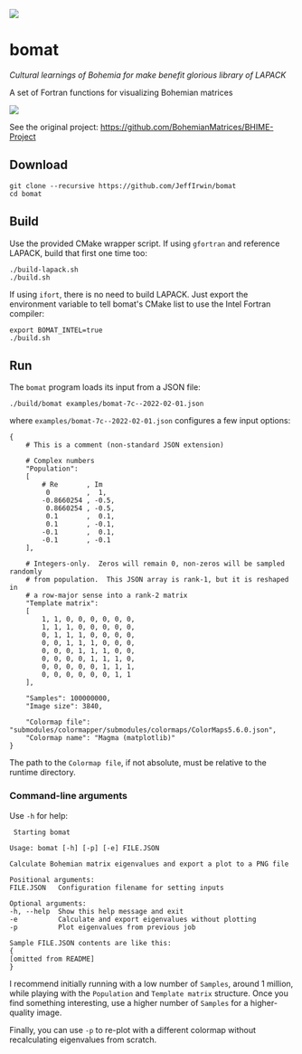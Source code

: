 
![](https://github.com/JeffIrwin/bomat/workflows/CI/badge.svg)

# bomat

*Cultural learnings of Bohemia for make benefit glorious library of LAPACK*

A set of Fortran functions for visualizing Bohemian matrices 

![](https://raw.githubusercontent.com/JeffIrwin/bomat/main/examples/bomat-7c--2022-02-01.png)

See the original project:  https://github.com/BohemianMatrices/BHIME-Project

## Download

    git clone --recursive https://github.com/JeffIrwin/bomat
    cd bomat

## Build

Use the provided CMake wrapper script.  If using `gfortran` and reference LAPACK, build that first one time too:

    ./build-lapack.sh
    ./build.sh

If using `ifort`, there is no need to build LAPACK.  Just export the environment variable to tell bomat's CMake list to use the Intel Fortran compiler:

    export BOMAT_INTEL=true
    ./build.sh

## Run

The `bomat` program loads its input from a JSON file:

    ./build/bomat examples/bomat-7c--2022-02-01.json

where `examples/bomat-7c--2022-02-01.json` configures a few input options:

    {
    	# This is a comment (non-standard JSON extension)
        
    	# Complex numbers
    	"Population":
    	[
    		# Re       , Im
    		 0         ,  1,
    		-0.8660254 , -0.5,
    		 0.8660254 , -0.5,
    		 0.1       ,  0.1,
    		 0.1       , -0.1,
    		-0.1       ,  0.1,
    		-0.1       , -0.1
    	],
    
    	# Integers-only.  Zeros will remain 0, non-zeros will be sampled randomly
    	# from population.  This JSON array is rank-1, but it is reshaped in
    	# a row-major sense into a rank-2 matrix
    	"Template matrix":
    	[
    		1, 1, 0, 0, 0, 0, 0, 0,
    		1, 1, 1, 0, 0, 0, 0, 0,
    		0, 1, 1, 1, 0, 0, 0, 0,
    		0, 0, 1, 1, 1, 0, 0, 0,
    		0, 0, 0, 1, 1, 1, 0, 0,
    		0, 0, 0, 0, 1, 1, 1, 0,
    		0, 0, 0, 0, 0, 1, 1, 1,
    		0, 0, 0, 0, 0, 0, 1, 1
    	],
    
    	"Samples": 100000000,
    	"Image size": 3840,
    
    	"Colormap file": "submodules/colormapper/submodules/colormaps/ColorMaps5.6.0.json",
    	"Colormap name": "Magma (matplotlib)"
    }

The path to the `Colormap file`, if not absolute, must be relative to the runtime directory.

### Command-line arguments

Use `-h` for help:

     Starting bomat
    
    Usage: bomat [-h] [-p] [-e] FILE.JSON
    
    Calculate Bohemian matrix eigenvalues and export a plot to a PNG file
    
    Positional arguments:
    FILE.JSON   Configuration filename for setting inputs
    
    Optional arguments:
    -h, --help  Show this help message and exit
    -e          Calculate and export eigenvalues without plotting
    -p          Plot eigenvalues from previous job

    Sample FILE.JSON contents are like this:
    {
    [omitted from README]
    }

I recommend initially running with a low number of `Samples`, around 1 million,
while playing with the `Population` and `Template matrix` structure.  Once you
find something interesting, use a higher number of `Samples` for
a higher-quality image.

Finally, you can use `-p` to re-plot with a different colormap without
recalculating eigenvalues from scratch.


